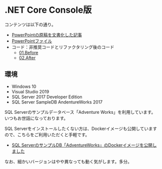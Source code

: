 # .NET Core Console版

コンテンツは以下の通り。

- [PowerPointの原稿を文書化した記事](https://www.nuits.jp/entry/easiest-clean-architecture-2019-09-vsuc)
- [PowerPointファイル](https://raw.githubusercontent.com/nuitsjp/Easiest-Clean-Architecture/master/Android/Easiest-Clean-Architecture-for-Android.pptx)
- コード：非推奨コードとリファクタリング後のコード
    - [01.Before](01.Before)
    - [02.After](02.After)

## 環境

* Windows 10
* Visual Studio 2019
* SQL Server 2017 Developer Edition
* SQL Server SampleDB AndentureWorks 2017

SQL Serverのサンプルデータベース「Adventure Works」を利用しています。いつもお世話になっております。

SQL Serverをインストールしたくない方は、Dockerイメージも公開していますので、こちらをご利用いただくと手軽です。

- [SQL ServerのサンプルDB「AdventureWorks」のDockerイメージを公開しました](https://www.nuits.jp/entry/2019/10/08/082935)

なお、細かいバージョンはやや異なっても動く気がします。多分。

